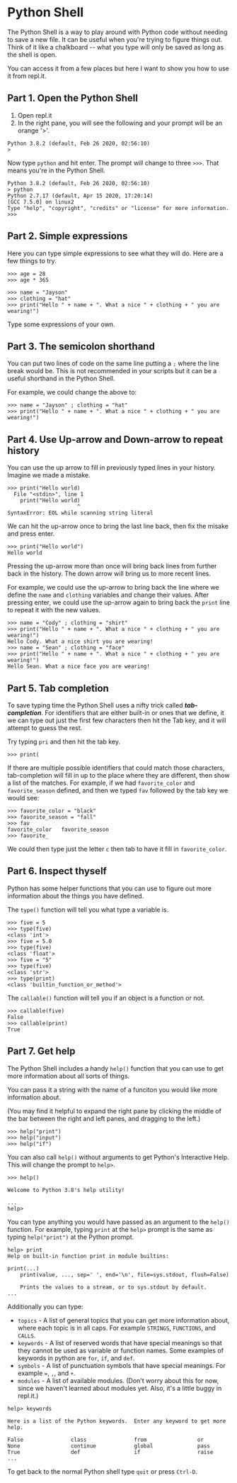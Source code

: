 Python Shell
============

The Python Shell is a way to play around with Python code without needing to
save a new file.  It can be useful when you're trying to figure things out.
Think of it like a chalkboard -- what you type will only be saved as long as
the shell is open.

You can access it from a few places but here I want to show you how to use it
from repl.it.


Part 1. Open the Python Shell
-----------------------------

1. Open repl.it
2. In the right pane, you will see the following and your prompt will be an orange '>'.

```
Python 3.8.2 (default, Feb 26 2020, 02:56:10)
>
```

Now type `python` and hit enter. The prompt will change to three `>>>`.
That means you're in the Python Shell.

```
Python 3.8.2 (default, Feb 26 2020, 02:56:10)
> python
Python 2.7.17 (default, Apr 15 2020, 17:20:14)
[GCC 7.5.0] on linux2
Type "help", "copyright", "credits" or "license" for more information.
>>>
```


Part 2. Simple expressions
--------------------------

Here you can type simple expressions to see what they will do. Here are a few things to try.


```python3
>>> age = 28
>>> age * 365

>>> name = "Jayson"
>>> clothing = "hat"
>>> print("Hello " + name + ". What a nice " + clothing + " you are wearing!")
```

Type some expressions of your own.


Part 3. The semicolon shorthand
-------------------------------

You can put two lines of code on the same line putting a `;` where the line
break would be. This is not recommended in your scripts but it can be a useful
shorthand in the Python Shell.

For example, we could change the above to:

```python3
>>> name = "Jayson" ; clothing = "hat"
>>> print("Hello " + name + ". What a nice " + clothing + " you are wearing!")
```


Part 4. Use Up-arrow and Down-arrow to repeat history
-----------------------------------------------------

You can use the up arrow to fill in previously typed lines in your history.
Imagine we made a mistake.

```python3
>>> print("Hello world)
  File "<stdin>", line 1
    print("Hello world)
                      ^
SyntaxError: EOL while scanning string literal
```

We can hit the up-arrow once to bring the last line back, then fix the misake
and press enter.

```python3
>>> print("Hello world")
Hello world
```

Pressing the up-arrow more than once will bring back lines from further back in
the history. The down arrow will bring us to more recent lines.

For example, we could use the up-arrow to bring back the line where we define
the `name` and `clothing` variables and change their values. After pressing
enter, we could use the up-arrow again to bring back the `print` line to repeat
it with the new values.

```python3
>>> name = "Cody" ; clothing = "shirt"
>>> print("Hello " + name + ". What a nice " + clothing + " you are wearing!")
Hello Cody. What a nice shirt you are wearing!
>>> name = "Sean" ; clothing = "face"
>>> print("Hello " + name + ". What a nice " + clothing + " you are wearing!")
Hello Sean. What a nice face you are wearing!
```


Part 5. Tab completion
----------------------

To save typing time the Python Shell uses a nifty trick called
***tab-completion***. For identifiers that are either built-in or ones that we
define, it we can type out just the first few characters then hit the Tab key,
and it will attempt to guess the rest.

Try typing `pri` and then hit the tab key.

```python3
>>> print(
```

If there are multiple possible identifiers that could match those characters,
tab-completion will fill in up to the place where they are different, then show
a list of the matches. For example, if we had `favorite_color` and
`favorite_season` defined, and then we typed `fav` followed by the tab key we
would see:

```python3
>>> favorite_color = "black"
>>> favorite_season = "fall"
>>> fav
favorite_color   favorite_season
>>> favorite_
```

We could then type just the letter `c` then tab to have it fill in
`favorite_color`.


Part 6. Inspect thyself
-----------------------

Python has some helper functions that you can use to figure out more
information about the things you have defined.

The `type()` function will tell you what type a variable is.

```python3
>>> five = 5
>>> type(five)
<class 'int'>
>>> five = 5.0
>>> type(five)
<class 'float'>
>>> five = "5"
>>> type(five)
<class 'str'>
>>> type(print)
<class 'builtin_function_or_method'>
```

The `callable()` function will tell you if an object is a function or not.

```python3
>>> callable(five)
False
>>> callable(print)
True
```

Part 7. Get help
----------------

The Python Shell includes a handy `help()` function that you can use to get
more information about all sorts of things.

You can pass it a string with the name of a funciton you would like more information about.

(You may find it helpful to expand the right pane by clicking the middle of the
bar between the right and left panes, and dragging to the left.)

```python3
>>> help("print")
>>> help("input")
>>> help("if")
```

You can also call `help()` without arguments to get Python's Interactive Help.
This will change the prompt to `help>`.

```python3
>>> help()

Welcome to Python 3.8's help utility!

...
help>
```

You can type anything you would have passed as an argument to the `help()`
function. For example, typing `print` at the `help>` prompt is the same as
typing `help("print")` at the Python prompt.


```python3
help> print
Help on built-in function print in module builtins:

print(...)
    print(value, ..., sep=' ', end='\n', file=sys.stdout, flush=False)

    Prints the values to a stream, or to sys.stdout by default.
...
```


Additionally you can type:

- `topics` - A list of general topics that you can get more information about,
  where each topic is in all caps. For example `STRINGS`, `FUNCTIONS`, and
  `CALLS`.
- `keywords` - A list of reserved words that have special meanings so that they
  cannot be used as variable or function names. Some examples of keywords in
  python are `for`, `if`, and `def`.
- `symbols` - A list of punctuation symbols that have special meanings. For
  example `=`, `,`, and `+`.
- `modules` - A list of available modules. (Don't worry about this for now,
  since we haven't learned about modules yet. Also, it's a little buggy in
  repl.it.)


```python3
help> keywords

Here is a list of the Python keywords.  Enter any keyword to get more help.

False               class               from                or
None                continue            global              pass
True                def                 if                  raise
...
```

To get back to the normal Python shell type `quit` or press `Ctrl-D`.
